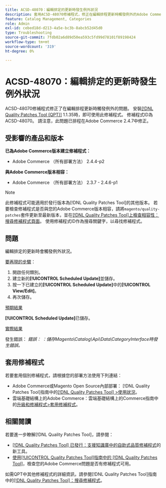 ```yaml
---
title: ACSD-48070：編輯排定的更新時發生例外狀況
description: 套用ACSD-48070修補程式，修正在編輯排程更新時觸發例外的Adobe Commerce問題。
feature: Catalog Management, Categories
role: Admin
exl-id: cebed18d-d213-4a5e-bc3b-8abcb52d45d0
type: Troubleshooting
source-git-commit: 7fdb02a6d89d50ea593c5fd99d78101f89198424
workflow-type: tm+mt
source-wordcount: '319'
ht-degree: 0%

---
```


# ACSD-48070：編輯排定的更新時發生例外狀況

ACSD-48070修補程式修正了在編輯排程更新時觸發例外的問題。 安裝[[!DNL Quality Patches Tool (QPT)]](https://experienceleague.adobe.com/zh-hant/docs/commerce-operations/tools/quality-patches-tool/quality-patches-tool-to-self-serve-quality-patches) 1.1.35時，即可使用此修補程式。 修補程式ID為ACSD-48070。 請注意，此問題已排程在Adobe Commerce 2.4.7中修正。

## 受影響的產品和版本

**已為Adobe Commerce版本建立修補程式：**

* Adobe Commerce （所有部署方法） 2.4.4-p2

**與Adobe Commerce版本相容：**

* Adobe Commerce （所有部署方法） 2.3.7 - 2.4.6-p1

>[!NOTE]
>
>此修補程式可能適用於發行版本為[!DNL Quality Patches Tool]的其他版本。 若要檢查修補程式是否與您的Adobe Commerce版本相容，請將`magento/quality-patches`套件更新至最新版本，並在[[!DNL Quality Patches Tool]上檢查相容性：搜尋修補程式頁面](https://experienceleague.adobe.com/tools/commerce-quality-patches/index.html?lang=zh-Hant)。 使用修補程式ID作為搜尋關鍵字，以尋找修補程式。

## 問題

編輯排定的更新時會觸發例外狀況。

<u>要再現的步驟</u>：

1. 開啟任何類別。
2. 建立新的&#x200B;**[!UICONTROL Scheduled Update]**&#x200B;並儲存。
3. 按一下已建立的&#x200B;**[!UICONTROL Scheduled Update]**&#x200B;中的&#x200B;**[!UICONTROL View/Edit]**。
4. 再次儲存。

<u>預期結果</u>

**[!UICONTROL Scheduled Update]**&#x200B;已儲存。

<u>實際結果</u>

發生錯誤： *錯誤： ：儲存Magento\Catalog\Api\Data\CategoryInterface時發生錯誤。*

## 套用修補程式

若要套用個別修補程式，請根據您的部署方法使用下列連結：

* Adobe Commerce或Magento Open Source內部部署： [!DNL Quality Patches Tool]指南中的[[!DNL Quality Patches Tool] >使用狀況](/help/tools/quality-patches-tool/usage.md)。
* 雲端基礎結構上的Adobe Commerce：雲端基礎結構上的Commerce指南中的[升級和修補程式>套用修補程式](https://experienceleague.adobe.com/docs/commerce-cloud-service/user-guide/develop/upgrade/apply-patches.html?lang=zh-Hant)。

## 相關閱讀

若要進一步瞭解[!DNL Quality Patches Tool]，請參閱：

* [[!DNL Quality Patches Tool] 已發行：支援知識庫中的自助式品質修補程式](https://experienceleague.adobe.com/zh-hant/docs/commerce-operations/tools/quality-patches-tool/quality-patches-tool-to-self-serve-quality-patches)的新工具。
* [使用[!UICONTROL Quality Patches Tool]指南中的 [!DNL Quality Patches Tool]](/help/tools/quality-patches-tool/patches-available-in-qpt/check-patch-for-magento-issue-with-magento-quality-patches.md)，檢查您的Adobe Commerce問題是否有修補程式可用。


如需QPT中其他修補程式的詳細資訊，請參閱[!DNL Quality Patches Tool]指南中的[[!DNL Quality Patches Tool]：搜尋修補程式](https://experienceleague.adobe.com/tools/commerce-quality-patches/index.html?lang=zh-Hant)。

